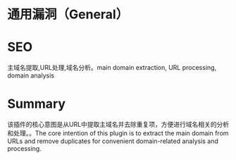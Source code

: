 # 通用漏洞（General）
# SEO
主域名提取,URL处理,域名分析。main domain extraction, URL processing, domain analysis
# Summary
该插件的核心意图是从URL中提取主域名并去除重复项，方便进行域名相关的分析和处理。。The core intention of this plugin is to extract the main domain from URLs and remove duplicates for convenient domain-related analysis and processing.
